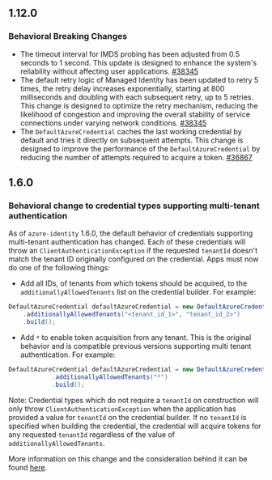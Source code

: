 ## 1.12.0

### Behavioral Breaking Changes
- The timeout interval for IMDS probing has been adjusted from 0.5 seconds to 1 second. This update is designed to enhance the system's reliability without affecting user applications. [#38345](https://github.com/Azure/azure-sdk-for-java/issues/38345)
- The default retry logic of Managed Identity has been updated to retry 5 times, the retry delay increases exponentially, starting at 800 milliseconds and doubling with each subsequent retry, up to 5 retries. This change is designed to optimize the retry mechanism, reducing the likelihood of congestion and improving the overall stability of service connections under varying network conditions. [#38345](https://github.com/Azure/azure-sdk-for-java/issues/38345)
- The `DefaultAzureCredential` caches the last working credential by default and tries it directly on subsequent attempts. This change is designed to improve the performance of the `DefaultAzureCredential` by reducing the number of attempts required to acquire a token. [#36867](https://github.com/Azure/azure-sdk-for-java/issues/36867)

## 1.6.0

### Behavioral change to credential types supporting multi-tenant authentication

As of `azure-identity` 1.6.0, the default behavior of credentials supporting multi-tenant authentication has changed. Each of these credentials will throw an `ClientAuthenticationException` if the requested `tenantId` doesn't match the tenant ID originally configured on the credential. Apps must now do one of the following things:

- Add all IDs, of tenants from which tokens should be acquired, to the `additionallyAllowedTenants` list on the credential builder. For example:

```java
DefaultAzureCredential defaultAzureCredential = new DefaultAzureCredentialBuilder()
    .additionallyAllowedTenants("<tenant_id_1>", "tenant_id_2>")
    .build();
```

- Add `*` to enable token acquisition from any tenant. This is the original behavior and is compatible previous versions supporting multi tenant authentication. For example:

```java
DefaultAzureCredential defaultAzureCredential = new DefaultAzureCredentialBuilder()
            .additionallyAllowedTenants("*")
            .build();
```

Note: Credential types which do not require a `tenantId` on construction will only throw `ClientAuthenticationException` when the application has provided a value for `tenantId` on the credential builder. If no `tenantId` is specified when building the credential, the credential will acquire tokens for any requested `tenantId` regardless of the value of `additionallyAllowedTenants`.

More information on this change and the consideration behind it can be found [here](https://aka.ms/azsdk/blog/multi-tenant-guidance).
